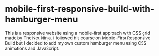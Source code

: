 # mobile-first-responsive-build-with-hamburger-menu
This is a responsive website using a mobile-first approach with CSS grid made by The Net Ninja. I followed his course on Mobile-First Responsive Build but I decided to add my own custom hamburger menu using CSS animations and JavaScript. 
